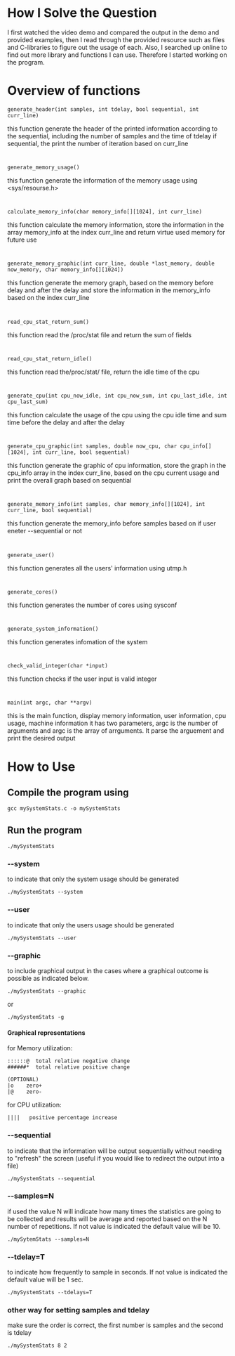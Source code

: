# **How I Solve the Question**
I first watched the video demo and compared the output in the demo and provided examples, then I read through
the provided resource such as files and C-libraries to figure out the usage of each. Also, I searched up online to find
out more library and functions I can use. Therefore I started working on the program. 


# **Overview of functions**

```
generate_header(int samples, int tdelay, bool sequential, int curr_line)
```
this function generate the header of the printed information according to the sequential, including the number of samples and the time of tdelay
if sequential, the print the number of iteration based on curr_line
#  
```
generate_memory_usage()
```
this function generate the information of the memory usage using <sys/resourse.h>
#
```
calculate_memory_info(char memory_info[][1024], int curr_line)
```
this function calculate the memory information, store the information in the array memory_info at the index curr_line
and return virtue used memory for future use
#
```
generate_memory_graphic(int curr_line, double *last_memory, double now_memory, char memory_info[][1024])
```
this function generate the memory graph, based on the memory before delay and after the delay
and store the information in the memory_info based on the index curr_line
#
```
read_cpu_stat_return_sum()
```
this function read the /proc/stat file and return the sum of fields
#
```
read_cpu_stat_return_idle()
```
this function read the/proc/stat/ file, return the idle time of the cpu
#
```
generate_cpu(int cpu_now_idle, int cpu_now_sum, int cpu_last_idle, int cpu_last_sum)
```
this function calculate the usage of the cpu using the cpu idle time and sum time before the delay and after the delay
#
```
generate_cpu_graphic(int samples, double now_cpu, char cpu_info[][1024], int curr_line, bool sequential)
```
this function generate the graphic of cpu information, store the graph in the cpu_info array in the index curr_line, based on the cpu current usage
and print the overall graph based on sequential
#
```
generate_memory_info(int samples, char memory_info[][1024], int curr_line, bool sequential)
```
this function generate the memory_info before samples based on if user eneter --sequential or not
#
```
generate_user()
```
this function generates all the users' information using utmp.h
#
```
generate_cores()
```
this function generates the number of cores using sysconf
#
```
generate_system_information()
```
this function generates infomation of the system
#
```
check_valid_integer(char *input)
```
this function checks if the user input is valid integer
#
```
main(int argc, char **argv)
```
this is the main function, display memory information, user information, cpu usage, machine information
it has two parameters, argc is the number of arguments and argc is the array of arrguments. 
It parse the arguement and print the desired output

# **How to Use**

## Compile the program using 
```
gcc mySystemStats.c -o mySystemStats
```
## Run the program
```
./mySystemStats
```

### --system
to indicate that only the system usage should be generated
```
./mySystemStats --system
```

### --user
to indicate that only the users usage should be generated
```
./mySystemStats --user
```

### --graphic
 to include graphical output in the cases where a graphical outcome is possible as indicated below.
```
./mySystemStats --graphic
```
or
```
./mySystemStats -g
```
#### Graphical representations
for Memory utilization:
````
::::::@  total relative negative change
######*  total relative positive change

(OPTIONAL)
|o    zero+
|@    zero-
````

for CPU utilization:
````
||||   positive percentage increase
````

### --sequential
to indicate that the information will be output sequentially without needing to "refresh" the screen 
(useful if you would like to redirect the output into a file)
```
./mySystemStats --sequential
```

### --samples=N
if used the value N will indicate how many times the statistics are going to be collected and results will be average and reported based on the N number of repetitions.
If not value is indicated the default value will be 10.
```
./mySytemStats --samples=N
```

### --tdelay=T
to indicate how frequently to sample in seconds.
If not value is indicated the default value will be 1 sec.
```
./mySystemStats --tdelays=T
```
### other way for setting samples and tdelay
make sure the order is correct, the first number is samples and the second is tdelay
```
./mySystemStats 8 2
```

